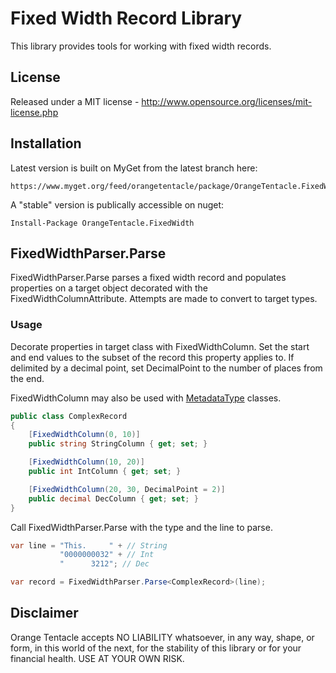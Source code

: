 Fixed Width Record Library
==========================

This library provides tools for working with fixed width records.

License
-------

Released under a MIT license - http://www.opensource.org/licenses/mit-license.php 

Installation
------------

Latest version is built on MyGet from the latest branch here:

```
https://www.myget.org/feed/orangetentacle/package/OrangeTentacle.FixedWidth
```

A "stable" version is publically accessible on nuget:

```
Install-Package OrangeTentacle.FixedWidth
```


FixedWidthParser.Parse
----------------------

FixedWidthParser.Parse parses a fixed width record and populates properties on a 
target object decorated with the FixedWidthColumnAttribute.  Attempts are made to 
convert to target types.

### Usage

Decorate properties in target class with FixedWidthColumn.  Set the start and 
end values to the subset of the record this property applies to.  If delimited 
by a decimal point, set DecimalPoint to the number of places from the end.

FixedWidthColumn may also be used with [MetadataType](http://msdn.microsoft.com/en-us/library/system.componentmodel.dataannotations.metadatatypeattribute(v=vs.110).aspx) classes.

```csharp
public class ComplexRecord
{
    [FixedWidthColumn(0, 10)]
    public string StringColumn { get; set; }

    [FixedWidthColumn(10, 20)]
    public int IntColumn { get; set; }

    [FixedWidthColumn(20, 30, DecimalPoint = 2)]
    public decimal DecColumn { get; set; }
}
```

Call FixedWidthParser.Parse with the type and the line to parse.

```csharp
var line = "This.     " + // String
           "0000000032" + // Int
           "      3212"; // Dec

var record = FixedWidthParser.Parse<ComplexRecord>(line);
```

Disclaimer
----------

Orange Tentacle accepts NO LIABILITY whatsoever, in any way, shape, or form, 
in this world of the next, for the stability of this library or for your 
financial health.  USE AT YOUR OWN RISK.
